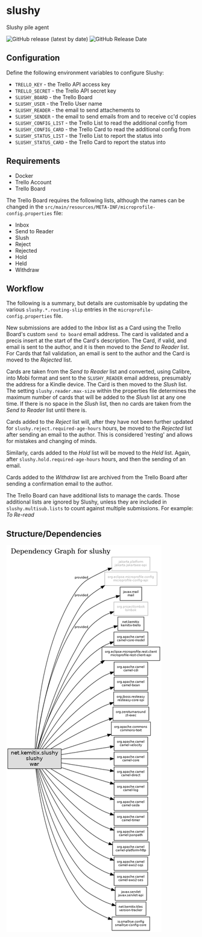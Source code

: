 # slushy
Slushy pile agent

![GitHub release (latest by date)](
https://img.shields.io/github/v/release/kemitix/slushy?style=for-the-badge)
![GitHub Release Date](
https://img.shields.io/github/release-date/kemitix/slushy?style=for-the-badge)

## Configuration

Define the following environment variables to configure Slushy:

* `TRELLO_KEY` - the Trello API access key
* `TRELLO_SECRET` - the Trello API secret key
* `SLUSHY_BOARD` - the Trello Board
* `SLUSHY_USER` - the Trello User name
* `SLUSHY_READER` - the email to send attachements to
* `SLUSHY_SENDER` - the email to send emails from and to receive cc'd copies
* `SLUSHY_CONFIG_LIST` - the Trello List to read the additional config from
* `SLUSHY_CONFIG_CARD` - the Trello Card to read the additional config from
* `SLUSHY_STATUS_LIST` - the Trello List to report the status into
* `SLUSHY_STATUS_CARD` - the Trello Card to report the status into

## Requirements

- Docker
- Trello Account
- Trello Board

The Trello Board requires the following lists, although the names can be changed
in the `src/main/resources/META-INF/microprofile-config.properties` file:

- Inbox
- Send to Reader
- Slush
- Reject
- Rejected
- Hold
- Held
- Withdraw

## Workflow

The following is a summary, but details are customisable by updating the various `slushy.*.routing-slip` entries in the `microprofile-config.properties` file.

New submissions are added to the _Inbox_ list as a Card using the Trello Board's custom `send to board` email address.
The card is validated and a precis insert at the start of the Card's description.
The Card, if valid, and email is sent to the author, and it is then moved to the _Send to Reader_ list.
For Cards that fail validation, an email is sent to the author and the Card is moved to the _Rejected_ list.

Cards are taken from the _Send to Reader_ list and converted, using Calibre, into Mobi format and sent to the `SLUSHY_READER` email address, presumably the address for a Kindle device.
The Card is then moved to the _Slush_ list.
The setting `slushy.reader.max-size` within the properties file determines the maximum number of cards that will be added to the _Slush_ list at any one time.
If there is no space in the _Slush_ list, then no cards are taken from the _Send to Reader_ list until there is.

Cards added to the _Reject_ list will, after they have not been further updated for `slushy.reject.required-age-hours` hours, be moved to the _Rejected_ list after sending an email to the author.
This is considered 'resting' and allows for mistakes and changing of minds.

Similarly, cards added to the _Hold_ list will be moved to the _Held_ list.
Again, after `slushy.hold.required-age-hours` hours, and then the sending of an email.

Cards added to the _Withdraw_ list are archived from the Trello Board after sending a confirmation email to the author.

The Trello Board can have additional lists to manage the cards.
Those additional lists are ignored by Slushy, unless they are included in `slushy.multisub.lists` to count against multiple submissions.
For example: _To Re-read_

## Structure/Dependencies

![Dependency Graph](docs/images/reactor-graph.png)
